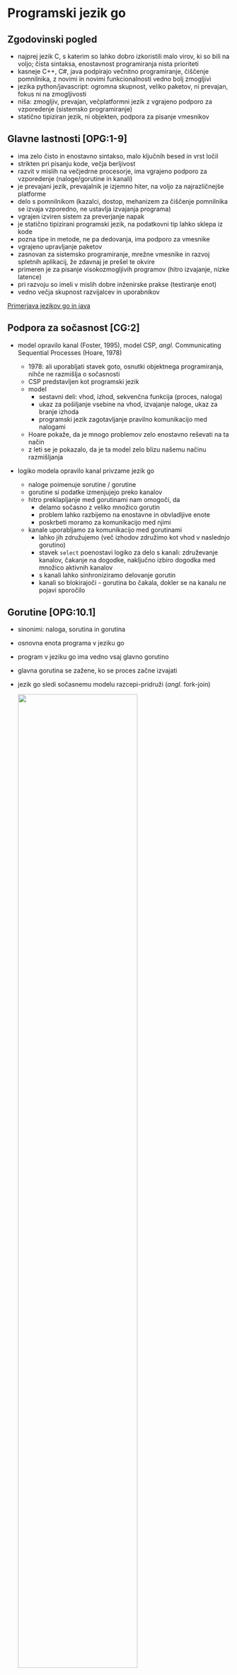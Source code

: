 # Programski jezik go

## Zgodovinski pogled

- najprej jezik C, s katerim so lahko dobro izkoristili malo virov, ki so bili na voljo; čista sintaksa, enostavnost programiranja nista prioriteti
- kasneje C++, C#, java podpirajo večnitno programiranje, čiščenje pomnilnika, z novimi in novimi funkcionalnosti vedno bolj zmogljivi
- jezika python/javascript: ogromna skupnost, veliko paketov, ni prevajan, fokus ni na zmogljivosti
- niša: zmogljiv, prevajan, večplatformni jezik z vgrajeno podporo za vzporedenje (sistemsko programiranje)
- statično tipiziran jezik, ni objekten, podpora za pisanje vmesnikov

## Glavne lastnosti [OPG:1-9]

- ima zelo čisto in enostavno sintakso, malo ključnih besed in vrst ločil
- strikten pri pisanju kode, večja berljivost
- razvit v mislih na večjedrne procesorje, ima vgrajeno podporo za vzporedenje (naloge/gorutine in kanali)
- je prevajani jezik, prevajalnik je izjemno hiter, na voljo za najrazličnejše platforme
- delo s pomnilnikom (kazalci, dostop, mehanizem za čiščenje pomnilnika se izvaja vzporedno, ne ustavlja izvajanja programa) 
- vgrajen izviren sistem za preverjanje napak
- je statično tipizirani programski jezik, na podatkovni tip lahko sklepa iz kode
- pozna tipe in metode, ne pa dedovanja, ima podporo za vmesnike
- vgrajeno upravljanje paketov
- zasnovan za sistemsko programiranje, mrežne vmesnike in razvoj spletnih aplikacij, že zdavnaj je prešel te okvire
- primeren je za pisanje visokozmogljivih programov (hitro izvajanje, nizke latence)
- pri razvoju so imeli v mislih dobre inženirske prakse (testiranje enot)
- vedno večja skupnost razvijalcev in uporabnikov

[Primerjava jezikov go in java](https://www.turing.com/blog/golang-vs-java-which-language-is-best/#comparison)

## Podpora za sočasnost [CG:2]

- model opravilo kanal (Foster, 1995), model CSP, *angl.* Communicating Sequential Processes (Hoare, 1978)

  - 1978: ali uporabljati stavek goto, osnutki objektnega programiranja, nihče ne razmišlja o sočasnosti
  - CSP predstavljen kot programski jezik
  - model
    - sestavni deli: vhod, izhod, sekvenčna funkcija (proces, naloga)
    - ukaz za pošiljanje vsebine na vhod, izvajanje naloge, ukaz za branje izhoda
    - programski jezik zagotavljanje pravilno komunikacijo med nalogami
  - Hoare pokaže, da je mnogo problemov zelo enostavno reševati na ta način
  - z leti se je pokazalo, da je ta model zelo blizu našemu načinu razmišljanja
- logiko modela opravilo kanal privzame jezik go
  - naloge poimenuje sorutine / gorutine
  - gorutine si podatke izmenjujejo preko kanalov
  - hitro preklapljanje med gorutinami nam omogoči, da
    - delamo sočasno z veliko množico gorutin
    - problem lahko razbijemo na enostavne in obvladljive enote
    - poskrbeti moramo za komunikacijo med njimi
  - kanale uporabljamo za komunikacijo med gorutinami
    - lahko jih združujemo (več izhodov združimo kot vhod v naslednjo gorutino)
    - stavek `select` poenostavi logiko za delo s kanali: združevanje kanalov, čakanje na dogodke, naključno izbiro dogodka med množico aktivnih kanalov
    - s kanali lahko sinhroniziramo delovanje gorutin
    - kanali so blokirajoči - gorutina bo čakala, dokler se na kanalu ne pojavi sporočilo

## Gorutine [OPG:10.1]

- sinonimi: naloga, sorutina in gorutina
- osnovna enota programa v jeziku go
- program v jeziku go ima vedno vsaj glavno gorutino
- glavna gorutina se zažene, ko se proces začne izvajati

- jezik go sledi sočasnemu modelu razcepi-pridruži (*angl.* fork-join)

    <img src="slike/razcepi-pridruzi.png" width="75%">

- prevajanje in zaganjanje na gruči Arnes

  [pozdrav-1.go](koda/pozdrav-1.go)

  ```go
  $ module load Go
  $ srun --reservation=fri --tasks=1 --cpus-per-task=2 go run pozdrav-1.go
      
  $ go build pozdrav-1.go
  $ srun --reservation=fri --tasks=1 --cpus-per-task=2 ./pozdrav-1
  ```

- ustvarimo gorutino

  [pozdrav-2.go](koda/pozdrav-2.go)

  - funkcija `hello` se izvaja v svoji gorutini
  - ni točke pridruževanja, zaključila se bo enkrat v prihodnosti, preostali program se bo izvajal naprej
  - zelo verjetno se gorutina `hello` sploh ne bo zagnala, saj se bo glavna rutina zaključila prej

- zakasnimo glavno gorutino

  [pozdrav-3.go](koda/pozdrav-3.go)
  - če v glavni gorutini počakamo pred zaključkom programa, dobimo izpis
  - še vedno ni bilo pridruževanja dodatne gorutine

- uporabimo vzorce razcepi-pridruži

  [pozdrav-4.go](koda/pozdrav-4.go)
  - uporabimo sinhronizacijo, paket `sync`
  - definiramo skupino gorutin, ki jih želimo na neki točki pridružiti (`WaitGroup`) 
  - povemo koliko gorutin bomo ustvarili (`wg.Add()`)
  - vsaka gorutina sporoči skupini, da je zaključila (`wg.Done()`)
  - določimo točko pridruževanja (`wg.Wait()`)
  - `WaitGroup` je neke vrste števec, prirejen za sočasno izvajanje, ki ga povečujemo in zmanjšujemo ter z njim na neki točki zadržimo izvajanje gorutine

- dve različni gorutini

  [pozdrav-5a.go](koda/pozdrav-5a.go)
  - jezik go ne jamči vrstnega reda izvajanja gorutin
  - izvajanje gorutine se lahko začasno tudi prekine
  - gorutino lahko kličemo z argumenti
  - glavna gorutina čaka, da se dodatne gorutine zaključijo

  [pozdrav-5b.go](koda/pozdrav-5b.go)
  - jezik go ne jamči vrstnega reda izvajanja gorutin
  - izvajanje gorutine se lahko začasno tudi prekine
  - gorutino lahko kličemo z argumenti
  - glavna gorutina tudi opravi delo

## Kanali [OPG:10.2]

- sinhronizacijski konstrukt, ki ga je predvidel model CSP
- njihova primarna naloga je zagotavljanje komunikacije med gorutinami
- lahko pa jih učinkovito uporabimo tudi za sinhronizacijo
- katerakoli gorutina lahko pošlje vrednosti v kanal, katerakoli gorutina jih lahko potem iz kanala prebere
- različne gorutine za komunikacijo potrebujejo le referenco na skupni kanal
- ustvarjanje kanalov
  - dvosmerni kanal za celoštevilčne vrednosti

    ```go
    var dataStream chan int
    dataStream = make(chan int)
    ```

  - enosmerni kanal za branje

    ```go
    var dataStreamRead <-chan int
    dataStreamRead = make(<-chan int)
    ```

  - enosmerni kanal za pisanje

    ```go
    var dataStreamWrite chan<- int
    dataStreamWrite = make(chan<- int)
    ```

- običajno ustvarimo dvosmerni kanal, enosmerne kanale pa uporabljamo kot argumente funkcij ali jih funkcija vrača, saj jezik go po potrebi dvosmerni kanal prevede v ustrezen enosmerni kanal

    ```go
    dataStreamRead = dataStream
    dataStremWrite = dataStream
    ```

- operator `<-` uporabljamo za pisanje vrednosti v kanal in za branje vrednosti iz kanala

    ```go
    dataStream <- 314       // pisanje
    value = <- dataStream   // branje
    ```

- kanali so blokirajoči

  - gorutina ne more pisati v poln kanal; če je kanal poln, gorutina čaka, dokler se kanal ne izprazni
  - gorutina ne more brati iz praznega kanala; če je kanal prazen, gorutina čaka, da se v kanalu pojavi vrednost
  - nepravilna uporaba kanalov lahko pripelje do smrtnega objema ([smrtni-objem.go](koda/smrtni-objem.go))

    ```go
    var dataStream = make(chan int)

    func writer() {
        return
        dataStream <- 13                // gorutina nikoli ne zapiše vrednosti v kanal
    }

    func main() {
        go writer()
        value := <-dataStream           // glavna gorutina blokira ob čakanju na podatek --> smrtni objem
        fmt.Println("Value:", value)
    }
    ```

- kanal ima definirano kapaciteto; privzeta kapaciteta kanala je 0

  - definiciji `dataStream = make(chan int)` in `dataStream = make(chan int, 0)` sta enakovredni
  - kanal s kapaciteto 0 je poln, še preden lahko vanj pišemo
  - če je ob pošiljanju vrednosti v kanal že pripravljena tudi gorutina, ki iz kanala bere, nam vrednosti ni treba nikamor shraniti

      <img src="slike/kanal-brez-medpomnilnika.png" width="60%">

    [pozdrav-6.go](koda/pozdrav-6.go)

  - glavna gorutina ustvari kanal
  - dodatne gorutine v kanal pišejo
  - zadnja dodatna gorutina se konča pred zadnjim branjem glavne gorutine

- kanali z medpomnilnikom definirane velikosti

    ```go
    var bufferStream = make(chan int, 4)
    ```

  - v kanal `bufferStream` lahko zapišemo štiri vrednosti preden katerokoli vrednost preberemo

      <img src="slike/kanal-z-medpomnilnikom.png" width="60%" />

  - če nobena gorutina ne bo pripravljena na branje iz kanala, bo blokirano pisanje pete vrednosti; če bo pripravljena, pa bo blokirano šele pisanje šeste vrednosti
  - branje vrednosti iz kanala z medpomnilnikom poteka po principu FIFO - v enakem vrstnem redu kot vpisovanje

    [pozdrav-7.go](koda/pozdrav-7.go)

    - glavna gorutina ustvari kanal z medpomnilnikom za vsa sporočila
    - dodatne gorutine v kanal pišejo
    - vse dodatne gorutine se končajo pred izpisovanjem v glavni gorutini

- zapiranje kanalov

  - branje iz odprtega in zaprtega kanala

    ```go
    dataStream <- 314
    value, ok := <-dataStream       // 314, true
    close(dataStream)
    value, ok := <-dataStream       // 0, false
    ```

  - s tem, ko zapremo kanal, povemo bralnim gorutinam, da v kanal nihče več ne bo vpisoval
  - branje iz zaprtega kanala je vedno mogoče
  - potem, ko zapremo kanal, gorutine, ki čakajo na vrednost, preberejo privzeto vrednost (0 pri int) in nadaljujejo

    - v bistvu na ta način lahko pošljemo signal vsem gorutinam, da nadaljujejo
    - bolj učinkovito, kot za vsako čakajočo gorutino vpisati vrednost v kanal

    [pozdrav-8.go](koda/pozdrav-8.go)

    - glavna gorutina ustvari kanal z medpomnilnikom za vsa sporočila
    - dodatne gorutine v kanal pišejo
    - vse dodatne gorutine se končajo pred izpisovanjem v glavni gorutini
    - glavna gorutina želi prebrati eno vrednost preveč; ker smo kanal predhodno zaprli, dobimo privzeto vrednost, zastavica `ok` pa je `false`

    [pozdrav-9.go](koda/pozdrav-9.go)

    - ključna beseda `range` poenostavi branje iz kanala
    - z uporabo ključne besede `range` zanka dela obhode, dokler je kanal odprt
    - z zaprtjem kanala sporočimo, da ne bo več novih vrednosti, zanka nadaljuje obhode, dokler ne obdela vseh vrednosti v kanalu

### Priporočila za delo s kanali

- gorutina, ki je lastnik kanala

  - kanal vzpostavi
  - vanj piše
  - ga zapre

    na ta način preprečimo delo z zaprtim kanalom (vzpostavitev, pisanje, večkratno zapiranje)

- gorutina, ki bere

  - mora preverjati ali je kanal odprt ali zaprt
  - paziti, da ne pride do smrtnega objema

- primer: [velike-crke.go](koda/velike-crke.go)

  - dve funkciji: prva sporočilo pošilja po znakih v kanal; druga znake bere, male črke pretvarja v velike in sestavlja sporočilo
  - v funkciji `main` ne uporabimo ključne besede `go`
  - v funkciji `getLettersFromMessage` najprej ustvarimo kanal, nato pa s ključno besedo `go` pokličemo anonimno funkcijo (gorutino), ki piše v kanal in ga na koncu zapre
  - funkcija `getMessageFromLetters` bere znake dokler je kanal odprt; kanal je odprt samo za branje, da preprečimo morebitne nevšečnosti ob pisanju v zaprti kanal

### Sinhronizacija s kanali

- kanal uporabimo kot sinhronizacijski element, po njem nič ne prenašamo
- da gre za sinhronizacijski element dodatno poudarimo s kanalom za podatkovni tip `struct{}` (prazna struktura)

- primer: [razglas.go](koda/razglas.go)

  - poslušalci (`listener`) se zaženejo in čakajo na sporočilo na kanalu
  - ko govorec (`speaker`) izpiše novico na zaslon, zapre kanal, ne da bi karkoli vanj poslal
  - ko je kanal zaprt, poslušalci iz kanala nemudoma preberejo privzeto vrednost in nadaljujejo

### Delo z več kanali

- stavek `select` je posebnost jezika go, pomemben element pri obvladovanju sočastnosti
- podobno, kot s kanali povezujemo gorutine, s stavkom `select` povezujemo kanale
- sintaksa stavka `select` je zelo podobna sintaksi stavka `switch`
  - stavka `select` in `switch` vključujeta množico vej, podanih s stavkom `case`
  - za razliko od stavka `case`, kjer testiranje poteka zaporedno, se pri stavku `select` izvede samo tista veja, ki ima pogoje
- stavek `select` čaka, da se na enem od kanalov, ki jih vključuje, nekaj zgodi
  - do branja pride, če se pojavi vsebina ali se kanal zapre
  - do pisanja pride, če je v kanalu prostor
  - če ni pogojev za branje ali pisanje, stavek `select` blokira izvajanje
- čakanje na dogodek tako ne poteka v neskončni zanki in zato le malenkostno obremenjuje procesor
- s stavkom `select` čakamo na sporočila, poskrbimo za njihovo obdelavo, prekličemo gorutino zaradi napake ali izteka časa 
- če ima pri stavku `select` več vej pogoje za izvajanje, izvajalni sistem jezika go naključno izbere in izvede eno od njih
  - jezik go ne pozna vsebine naše programske kode, zato ne more vedeti katera veja ima prioriteto
  - brez poznavanja ozadja je zato pri izvajanju najrazličnejših programov najbolj enostavno in sprejemljivo naključno izbiranje
- če nobena veja v stavku `select` nima pogojev za izvajanje, se, če je napisana, izvede privzeta koda

- [povezovanje-kanalov-1.go](koda/povezovanje-kanalov-1.go)
  - gorutina `reader` posluša na dveh kanalih
  - s stavkom `select` poskrbimo, da vsa sporočila obdelamo

- [povezovanje-kanalov-2.go](koda/povezovanje-kanalov-2.go)
  - če ne dobimo nobenega sporočila, gorutina čaka (blokira)
  - s kanalom `time.After` iz paketa `time` lahko, poskrbimo, da se gorutina zaključi, ko prekorači dovoljeni čas izvajanja; če ob vsakem izvajanju stavka `select` ustvarimo nov kanal `time.After`, ga lahko uporabimo za detekcijo predolgotrajnega izvajanja

- [povezovanje-kanalov-3.go](koda/povezovanje-kanalov-3.go)
  - če se na kanalih nič ne dogaja, lahko izvedemo privzeto vejo
  - privzeta veja se izvaja zelo pogosto, zato do prekoračitve časa izvajanja skoraj ne pride več

- [povezovanje-kanalov-4.go](koda/povezovanje-kanalov-4.go)
  - dodamo še kanal, preko katerega glavna gorutina sporoči gorutini `reader` naj zaključi izvajanje
